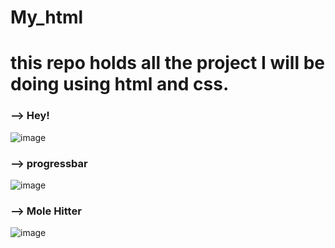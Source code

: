 # My_html
this repo holds all the project I will be doing using html and css.
==========================================================================
### --> Hey!
![image](https://user-images.githubusercontent.com/73846184/197280266-4f424223-5e78-4510-bb48-264ecf683747.png)

### --> progressbar
![image](https://user-images.githubusercontent.com/73846184/197283391-c0bab9dc-d821-40ed-a2df-1225b8fdf697.png)

### --> Mole Hitter
![image](https://user-images.githubusercontent.com/73846184/211023387-e6edbf87-2a2d-49d0-8d00-4a16232bda56.png)

